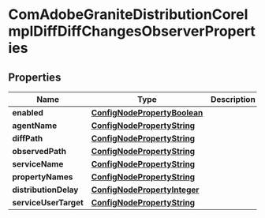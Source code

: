 
# ComAdobeGraniteDistributionCoreImplDiffDiffChangesObserverProperties

## Properties
Name | Type | Description | Notes
------------ | ------------- | ------------- | -------------
**enabled** | [**ConfigNodePropertyBoolean**](ConfigNodePropertyBoolean.md) |  |  [optional]
**agentName** | [**ConfigNodePropertyString**](ConfigNodePropertyString.md) |  |  [optional]
**diffPath** | [**ConfigNodePropertyString**](ConfigNodePropertyString.md) |  |  [optional]
**observedPath** | [**ConfigNodePropertyString**](ConfigNodePropertyString.md) |  |  [optional]
**serviceName** | [**ConfigNodePropertyString**](ConfigNodePropertyString.md) |  |  [optional]
**propertyNames** | [**ConfigNodePropertyString**](ConfigNodePropertyString.md) |  |  [optional]
**distributionDelay** | [**ConfigNodePropertyInteger**](ConfigNodePropertyInteger.md) |  |  [optional]
**serviceUserTarget** | [**ConfigNodePropertyString**](ConfigNodePropertyString.md) |  |  [optional]



